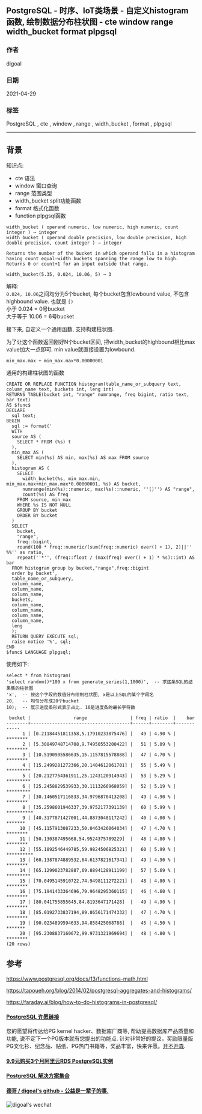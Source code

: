 ## PostgreSQL - 时序、IoT类场景 - 自定义histogram函数, 绘制数据分布柱状图 - cte window range width_bucket format plpgsql   
  
### 作者  
digoal  
  
### 日期  
2021-04-29   
  
### 标签  
PostgreSQL , cte , window , range , width_bucket , format , plpgsql   
  
----  
  
## 背景  
  
知识点:   
- cte 语法  
- window 窗口查询  
- range 范围类型  
- width_bucket split功能函数  
- format 格式化函数  
- function plpgsql函数  
  
  
```  
width_bucket ( operand numeric, low numeric, high numeric, count integer ) → integer  
width_bucket ( operand double precision, low double precision, high double precision, count integer ) → integer  
  
Returns the number of the bucket in which operand falls in a histogram having count equal-width buckets spanning the range low to high. Returns 0 or count+1 for an input outside that range.  
  
width_bucket(5.35, 0.024, 10.06, 5) → 3  
```  
  
解释:   
```0.024, 10.06```之间均分为5个bucket, 每个bucket包含lowbound value, 不包含highbound value. 也就是 ```[)```   
小于 0.024 = 0号bucket  
大于等于 10.06 = 6号bucket  
  
接下来, 自定义一个通用函数, 支持构建柱状图.  
  
为了让这个函数返回刚好N个bucket区间, 把width_bucket的highbound相比max value加大一点即可. min value就直接设置为lowbound.   
  
```  
min_max.max + min_max.max*0.00000001  
```  
  
通用的构建柱状图的函数  
  
```  
CREATE OR REPLACE FUNCTION histogram(table_name_or_subquery text, column_name text, buckets int, leng int)  
RETURNS TABLE(bucket int, "range" numrange, freq bigint, ratio text, bar text)  
AS $func$  
DECLARE   
  sql text;  
BEGIN  
  sql := format('  
  WITH  
  source AS (  
    SELECT * FROM (%s) t  
  ),  
  min_max AS (  
    SELECT min(%s) AS min, max(%s) AS max FROM source  
  ),  
  histogram AS (  
    SELECT  
      width_bucket(%s, min_max.min, min_max.max+min_max.max*0.00000001, %s) AS bucket,  
      numrange(min(%s)::numeric, max(%s)::numeric, ''[]'') AS "range",  
      count(%s) AS freq  
    FROM source, min_max  
    WHERE %s IS NOT NULL  
    GROUP BY bucket  
    ORDER BY bucket  
  )  
  SELECT  
    bucket,  
    "range",  
    freq::bigint,  
    round(100 * freq::numeric/(sum(freq::numeric) over() + 1), 2)||'' %%'' as ratio,   
    repeat(''*'', (freq::float / (max(freq) over() + 1) * %s)::int) AS bar  
  FROM histogram group by bucket,"range",freq::bigint  
  order by bucket',  
  table_name_or_subquery,  
  column_name,  
  column_name,  
  column_name,  
  buckets,  
  column_name,  
  column_name,  
  column_name,  
  column_name,  
  leng  
  );  
  RETURN QUERY EXECUTE sql;  
  raise notice '%', sql;  
END  
$func$ LANGUAGE plpgsql;  
```  
  
使用如下:   
  
```  
select * from histogram(  
'select random()*100 x from generate_series(1,1000)',  -- 求这条SQL的结果集的柱状图  
'x',  -- 按这个字段的数值分布绘制柱状图, x是以上SQL的某个字段名  
20,   -- 均匀分布成20个bucket    
10);  -- 展示进度条形式表示占比. 10是进度条的最长字符数  
```  
  
```  
 bucket |                range                | freq | ratio  |    bar       
--------+-------------------------------------+------+--------+------------  
      1 | [0.21184451811358,5.17910233875476] |   49 | 4.90 % | ********  
      2 | [5.30849748714708,9.74950553200422] |   51 | 5.09 % | ********  
      3 | [10.5190905586635,15.1157815578888] |   47 | 4.70 % | ********  
      4 | [15.2499281272366,20.1404612061701] |   55 | 5.49 % | *********  
      5 | [20.2127754361911,25.1243120914943] |   53 | 5.29 % | *********  
      6 | [25.2458829539933,30.1113266968059] |   52 | 5.19 % | *********  
      7 | [30.1460517116833,34.9796870413208] |   49 | 4.90 % | ********  
      8 | [35.2598601946337,39.9752177391139] |   60 | 5.99 % | **********  
      9 | [40.3177871427001,44.8873048117242] |   40 | 4.00 % | *******  
     10 | [45.1157913087233,50.0463426064034] |   47 | 4.70 % | ********  
     11 | [50.130387495668,54.9524375789229]  |   48 | 4.80 % | ********  
     12 | [55.1892546449785,59.9824506825321] |   60 | 5.99 % | **********  
     13 | [60.1387874889532,64.6137821617341] |   49 | 4.90 % | ********  
     14 | [65.1299023782887,69.8894128911199] |   57 | 5.69 % | *********  
     15 | [70.0495145910722,74.9498111272221] |   48 | 4.80 % | ********  
     16 | [75.1941433364696,79.9648295360115] |   46 | 4.60 % | ********  
     17 | [80.041755855645,84.8193647171428]  |   49 | 4.90 % | ********  
     18 | [85.0192733837194,89.8656171474332] |   47 | 4.70 % | ********  
     19 | [90.0234899594633,94.858425068788]  |   45 | 4.50 % | *******  
     20 | [95.2308837160672,99.9731321969694] |   48 | 4.80 % | ********  
(20 rows)  
```  
  
## 参考
https://www.postgresql.org/docs/13/functions-math.html  
  
https://tapoueh.org/blog/2014/02/postgresql-aggregates-and-histograms/  
  
https://faraday.ai/blog/how-to-do-histograms-in-postgresql/  
  
  
#### [PostgreSQL 许愿链接](https://github.com/digoal/blog/issues/76 "269ac3d1c492e938c0191101c7238216")
您的愿望将传达给PG kernel hacker、数据库厂商等, 帮助提高数据库产品质量和功能, 说不定下一个PG版本就有您提出的功能点. 针对非常好的提议，奖励限量版PG文化衫、纪念品、贴纸、PG热门书籍等，奖品丰富，快来许愿。[开不开森](https://github.com/digoal/blog/issues/76 "269ac3d1c492e938c0191101c7238216").  
  
  
#### [9.9元购买3个月阿里云RDS PostgreSQL实例](https://www.aliyun.com/database/postgresqlactivity "57258f76c37864c6e6d23383d05714ea")
  
  
#### [PostgreSQL 解决方案集合](https://yq.aliyun.com/topic/118 "40cff096e9ed7122c512b35d8561d9c8")
  
  
#### [德哥 / digoal's github - 公益是一辈子的事.](https://github.com/digoal/blog/blob/master/README.md "22709685feb7cab07d30f30387f0a9ae")
  
  
![digoal's wechat](../pic/digoal_weixin.jpg "f7ad92eeba24523fd47a6e1a0e691b59")
  

